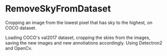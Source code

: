 # RemoveSkyFromDataset
Cropping an image from the lowest pixel that has sky to the highest, on COCO dataset.


Loading COCO's val2017 dataset, cropping the skies from the images, saving the new images and new annotiations accordingly.
Using Detectron2 and OpenCv.

